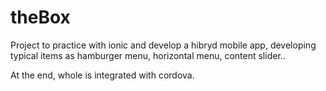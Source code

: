 # theBox

Project to practice with ionic and develop a hibryd mobile app, developing typical items as hamburger menu, horizontal menu, content slider..

At the end, whole is integrated with cordova.
